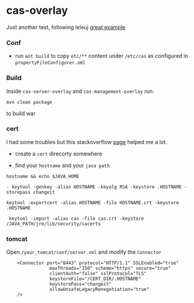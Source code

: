 
cas-overlay
================

Just another test, following leleuj [great example](https://github.com/leleuj/cas-overlay-demo/blob/master/README.md)  


### Conf

- run `ant build` to copy `etc/**` content under `/etc/cas` as configured in `propertyFileConfigurer.xml`



### Build 

Inside `cas-server-overlay`  and `cas-management-overlay` run:

```
mvn clean package
```

to build war


### cert

I had some troubles but this stackoverflow [page](http://stackoverflow.com/questions/13123083/cas-sslhandshakeexception-validatorexception-pkix-path-building-failed-u) helped me a lot.

- create a `cert` direcorty somewhere

- find your `hostname` and your `java path` 

```
hostname && echo $JAVA_HOME
```

```
- keytool -genkey -alias HOSTNAME -keyalg RSA -keystore .HOSTNAME -storepass changeit
```

```
keytool -exportcert -alias HOSTNAME -file HOSTNAME.crt -keystore .HOSTNAME
```

```
 keytool -import -alias cas -file cas.crt -keystore /JAVA_PATH/jre/lib/security/cacerts
```


### tomcat

 Open `/your_tomcat/conf/server.xml` and modify the `Connector`


```
    <Connector port="8443" protocol="HTTP/1.1" SSLEnabled="true"
                maxThreads="150" scheme="https" secure="true"
                clientAuth="false" sslProtocol="TLS"
                keystoreFile="/CERT_DIR/.HOSTNAME"
                keystorePass="changeit"
                allowUnsafeLegacyRenegotiation="true"
    />
```